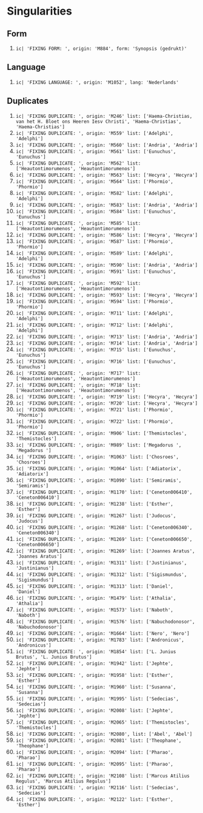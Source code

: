 # Singularities

## Form
1.  `ic| 'FIXING FORM: ', origin: 'M884', form: 'Synopsis (gedrukt)'`

## Language
1.  `ic| 'FIXING LANGUAGE: ', origin: 'M1052', lang: 'Nederlands'`

## Duplicates
1.  `ic| 'FIXING DUPLICATE: ',
    origin: 'M246'
    list: ['Haema-Christias, van het H. Bloet ons Heeren Iesv Christi',
                'Haema-Christias',
                'Haema-Christias']`
1.  `ic| 'FIXING DUPLICATE: ',
    origin: 'M559'
    list: ['Adelphi', 'Adelphi']`
1.  `ic| 'FIXING DUPLICATE: ',
    origin: 'M560'
    list: ['Andria', 'Andria']`
1.  `ic| 'FIXING DUPLICATE: ',
    origin: 'M561'
    list: ['Eunuchus', 'Eunuchus']`
1.  `ic| 'FIXING DUPLICATE: ',
    origin: 'M562'
    list: ['Heautontimorumenos', 'Heautontimorumenos']`
1.  `ic| 'FIXING DUPLICATE: ',
    origin: 'M563'
    list: ['Hecyra', 'Hecyra']`
1.  `ic| 'FIXING DUPLICATE: ',
    origin: 'M564'
    list: ['Phormio', 'Phormio']`
1.  `ic| 'FIXING DUPLICATE: ',
    origin: 'M582'
    list: ['Adelphi', 'Adelphi']`
1.  `ic| 'FIXING DUPLICATE: ',
    origin: 'M583'
    list: ['Andria', 'Andria']`
1.  `ic| 'FIXING DUPLICATE: ',
    origin: 'M584'
    list: ['Eunuchus', 'Eunuchus']`
1.  `ic| 'FIXING DUPLICATE: ',
    origin: 'M585'
    list: ['Heautontimorumenos', 'Heautontimorumenos']`
1.  `ic| 'FIXING DUPLICATE: ',
    origin: 'M586'
    list: ['Hecyra', 'Hecyra']`
1.  `ic| 'FIXING DUPLICATE: ',
    origin: 'M587'
    list: ['Phormio', 'Phormio']`
1.  `ic| 'FIXING DUPLICATE: ',
    origin: 'M589'
    list: ['Adelphi', 'Adelphi']`
1.  `ic| 'FIXING DUPLICATE: ',
    origin: 'M590'
    list: ['Andria', 'Andria']`
1.  `ic| 'FIXING DUPLICATE: ',
    origin: 'M591'
    list: ['Eunuchus', 'Eunuchus']`
1.  `ic| 'FIXING DUPLICATE: ',
    origin: 'M592'
    list: ['Heautontimorumenos', 'Heautontimorumenos']`
1.  `ic| 'FIXING DUPLICATE: ',
    origin: 'M593'
    list: ['Hecyra', 'Hecyra']`
1.  `ic| 'FIXING DUPLICATE: ',
    origin: 'M594'
    list: ['Phormio', 'Phormio']`
1.  `ic| 'FIXING DUPLICATE: ',
    origin: 'M711'
    list: ['Adelphi', 'Adelphi']`
1.  `ic| 'FIXING DUPLICATE: ',
    origin: 'M712'
    list: ['Adelphi', 'Adelphi']`
1.  `ic| 'FIXING DUPLICATE: ',
    origin: 'M713'
    list: ['Andria', 'Andria']`
1.  `ic| 'FIXING DUPLICATE: ',
    origin: 'M714'
    list: ['Andria', 'Andria']`
1.  `ic| 'FIXING DUPLICATE: ',
    origin: 'M715'
    list: ['Eunuchus', 'Eunuchus']`
1.  `ic| 'FIXING DUPLICATE: ',
    origin: 'M716'
    list: ['Eunuchus', 'Eunuchus']`
1.  `ic| 'FIXING DUPLICATE: ',
    origin: 'M717'
    list: ['Heautontimorumenos', 'Heautontimorumenos']`
1.  `ic| 'FIXING DUPLICATE: ',
    origin: 'M718'
    list: ['Heautontimorumenos', 'Heautontimorumenos']`
1.  `ic| 'FIXING DUPLICATE: ',
    origin: 'M719'
    list: ['Hecyra', 'Hecyra']`
1.  `ic| 'FIXING DUPLICATE: ',
    origin: 'M720'
    list: ['Hecyra', 'Hecyra']`
1.  `ic| 'FIXING DUPLICATE: ',
    origin: 'M721'
    list: ['Phormio', 'Phormio']`
1.  `ic| 'FIXING DUPLICATE: ',
    origin: 'M722'
    list: ['Phormio', 'Phormio']`
1.  `ic| 'FIXING DUPLICATE: ',
    origin: 'M906'
    list: ['Themistocles', 'Themistocles']`
1.  `ic| 'FIXING DUPLICATE: ',
    origin: 'M989'
    list: ['Megadorus ', 'Megadorus ']`
1.  `ic| 'FIXING DUPLICATE: ',
    origin: 'M1063'
    list: ['Chosroes', 'Chosroes']`
1.  `ic| 'FIXING DUPLICATE: ',
    origin: 'M1064'
    list: ['Adiatorix', 'Adiatorix']`
1.  `ic| 'FIXING DUPLICATE: ',
    origin: 'M1090'
    list: ['Semiramis', 'Semiramis']`
1.  `ic| 'FIXING DUPLICATE: ',
    origin: 'M1170'
    list: ['Ceneton006410', 'Ceneton006410']`
1.  `ic| 'FIXING DUPLICATE: ',
    origin: 'M1238'
    list: ['Esther', 'Esther']`
1.  `ic| 'FIXING DUPLICATE: ',
    origin: 'M1267'
    list: ['Judocus', 'Judocus']`
1.  `ic| 'FIXING DUPLICATE: ',
    origin: 'M1268'
    list: ['Ceneton006340', 'Ceneton006340']`
1.  `ic| 'FIXING DUPLICATE: ',
    origin: 'M1269'
    list: ['Ceneton006650', 'Ceneton006650']`
1.  `ic| 'FIXING DUPLICATE: ',
    origin: 'M1269'
    list: ['Joannes Aratus', 'Joannes Aratus']`
1.  `ic| 'FIXING DUPLICATE: ',
    origin: 'M1311'
    list: ['Justinianus', 'Justinianus']`
1.  `ic| 'FIXING DUPLICATE: ',
    origin: 'M1312'
    list: ['Sigismundus', 'Sigismundus']`
1.  `ic| 'FIXING DUPLICATE: ',
    origin: 'M1313'
    list: ['Daniel', 'Daniel']`
1.  `ic| 'FIXING DUPLICATE: ',
    origin: 'M1479'
    list: ['Athalia', 'Athalia']`
1.  `ic| 'FIXING DUPLICATE: ',
    origin: 'M1573'
    list: ['Naboth', 'Naboth']`
1.  `ic| 'FIXING DUPLICATE: ',
    origin: 'M1576'
    list: ['Nabuchodonosor', 'Nabuchodonosor']`
1.  `ic| 'FIXING DUPLICATE: ', origin: 'M1664' list: ['Nero', 'Nero']`
1.  `ic| 'FIXING DUPLICATE: ',
    origin: 'M1783'
    list: ['Andronicus', 'Andronicus']`
1.  `ic| 'FIXING DUPLICATE: ',
    origin: 'M1854'
    list: ['L. Junius Brutus', 'L. Junius Brutus']`
1.  `ic| 'FIXING DUPLICATE: ',
    origin: 'M1942'
    list: ['Jephte', 'Jephte']`
1.  `ic| 'FIXING DUPLICATE: ',
    origin: 'M1958'
    list: ['Esther', 'Esther']`
1.  `ic| 'FIXING DUPLICATE: ',
    origin: 'M1960'
    list: ['Susanna', 'Susanna']`
1.  `ic| 'FIXING DUPLICATE: ',
    origin: 'M1995'
    list: ['Sedecias', 'Sedecias']`
1.  `ic| 'FIXING DUPLICATE: ',
    origin: 'M2008'
    list: ['Jephte', 'Jephte']`
1.  `ic| 'FIXING DUPLICATE: ',
    origin: 'M2065'
    list: ['Themistocles', 'Themistocles']`
1.  `ic| 'FIXING DUPLICATE: ', origin: 'M2080', list: ['Abel', 'Abel']`
1.  `ic| 'FIXING DUPLICATE: ',
    origin: 'M2081'
    list: ['Theophane', 'Theophane']`
1.  `ic| 'FIXING DUPLICATE: ',
    origin: 'M2094'
    list: ['Pharao', 'Pharao']`
1.  `ic| 'FIXING DUPLICATE: ',
    origin: 'M2095'
    list: ['Pharao', 'Pharao']`
1.  `ic| 'FIXING DUPLICATE: ',
    origin: 'M2108'
    list: ['Marcus Atilius Regulus', 'Marcus Atilius Regulus']`
1.  `ic| 'FIXING DUPLICATE: ',
    origin: 'M2116'
    list: ['Sedecias', 'Sedecias']`
1.  `ic| 'FIXING DUPLICATE: ',
    origin: 'M2122'
    list: ['Esther', 'Esther']`
